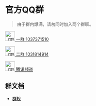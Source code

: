 # 官方QQ群

> 由于群内爆满，请勿同时加入两个群聊。

[<img src="http://p.qlogo.cn/gh/1037371510/1037371510/640/" height="32" alt="【群头像】"> 一群 1037371510](https://qm.qq.com/q/SXFE20prWg)

[<img src="http://p.qlogo.cn/gh/1031814914/1031814914/640/" height="32" alt="【群头像】"> 二群 1031814914](https://qm.qq.com/q/sCGWedbhjE)

[<img src="http://p.qlogo.cn/gh/1037371510/1037371510/640/" height="32" alt="【群头像】"> 腾讯频道](https://pd.qq.com/s/2njtk4vj2)

## 群文档
* [群规](/dlce-group/rules.md)